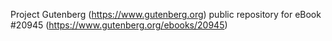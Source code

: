 Project Gutenberg (https://www.gutenberg.org) public repository for eBook #20945 (https://www.gutenberg.org/ebooks/20945)
